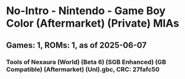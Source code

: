 # No-Intro - Nintendo - Game Boy Color (Aftermarket) (Private) MIAs
## Games: 1, ROMs: 1, as of 2025-06-07

### Tools of Nexaura (World) (Beta 6) (SGB Enhanced) (GB Compatible) (Aftermarket) (Unl).gbc, CRC: 27fafc50
